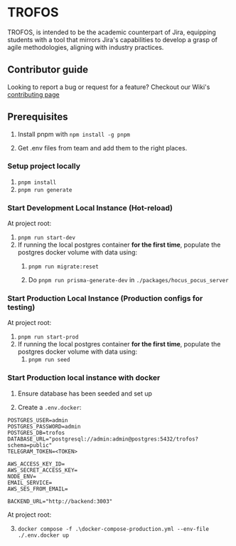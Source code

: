 # TROFOS

TROFOS, is intended to be the academic counterpart of Jira, equipping students with a tool that mirrors Jira's capabilities to develop a grasp of agile methodologies, aligning with industry practices.

## Contributor guide

Looking to report a bug or request for a feature? Checkout our Wiki's [contributing page](https://github.com/Project-Trofos/trofos/wiki/Contributing)

## Prerequisites

1. Install pnpm with `npm install -g pnpm`

2. Get .env files from team and add them to the right places.

### Setup project locally

1. `pnpm install`
2. `pnpm run generate`

### Start Development Local Instance (Hot-reload)

At project root:

1. `pnpm run start-dev`
2. If running the local postgres container **for the first time**, populate the postgres docker volume with data using:
   1. `pnpm run migrate:reset`

   2. Do `pnpm run prisma-generate-dev` in `./packages/hocus_pocus_server`

### Start Production Local Instance (Production configs for testing)

At project root:

1. `pnpm run start-prod`
2. If running the local postgres container **for the first time**, populate the postgres docker volume with data using:
   1. `pnpm run seed`

### Start Production local instance with docker

1. Ensure database has been seeded and set up

2. Create a `.env.docker`:

```
POSTGRES_USER=admin
POSTGRES_PASSWORD=admin
POSTGRES_DB=trofos
DATABASE_URL="postgresql://admin:admin@postgres:5432/trofos?schema=public"
TELEGRAM_TOKEN=<TOKEN>

AWS_ACCESS_KEY_ID=
AWS_SECRET_ACCESS_KEY=
NODE_ENV=
EMAIL_SERVICE=
AWS_SES_FROM_EMAIL=

BACKEND_URL="http://backend:3003"

```

At project root:

3. `docker compose -f .\docker-compose-production.yml --env-file ./.env.docker up`
